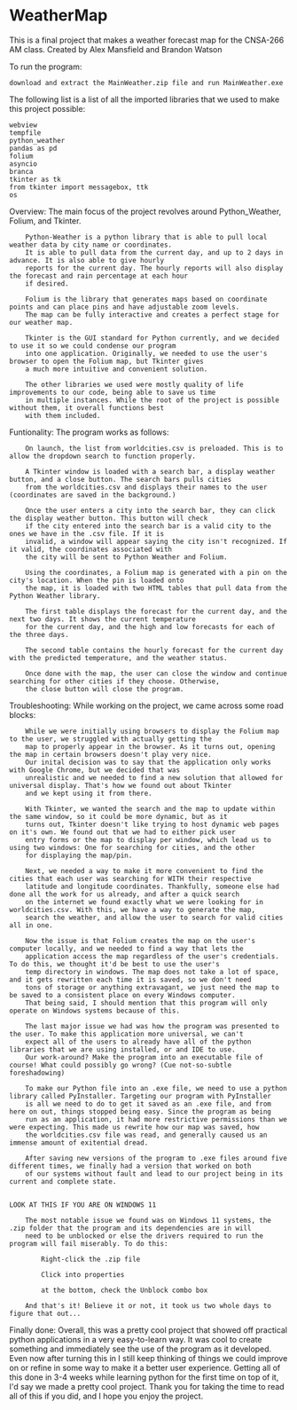 # WeatherMap
This is a final project that makes a weather forecast map for the CNSA-266 AM class.
Created by Alex Mansfield and Brandon Watson

To run the program:

    download and extract the MainWeather.zip file and run MainWeather.exe

The following list is a list of all the imported libraries that we used to make this project possible:

    webview
    tempfile
    python_weather
    pandas as pd
    folium
    asyncio
    branca
    tkinter as tk
    from tkinter import messagebox, ttk
    os

Overview:
    The main focus of the project revolves around Python_Weather, Folium, and Tkinter.

        Python-Weather is a python library that is able to pull local weather data by city name or coordinates.
        It is able to pull data from the current day, and up to 2 days in advance. It is also able to give hourly
        reports for the current day. The hourly reports will also display the forecast and rain percentage at each hour
        if desired.

        Folium is the library that generates maps based on coordinate points and can place pins and have adjustable zoom levels.
        The map can be fully interactive and creates a perfect stage for our weather map.

        Tkinter is the GUI standard for Python currently, and we decided to use it so we could condense our program
        into one application. Originally, we needed to use the user's browser to open the Folium map, but Tkinter gives
        a much more intuitive and convenient solution.

        The other libraries we used were mostly quality of life improvements to our code, being able to save us time
        in multiple instances. While the root of the project is possible without them, it overall functions best
        with them included.

Funtionality:
    The program works as follows:

        On launch, the list from worldcities.csv is preloaded. This is to allow the dropdown search to function properly.

        A Tkinter window is loaded with a search bar, a display weather button, and a close button. The search bars pulls cities
        from the worldcities.csv and displays their names to the user (coordinates are saved in the background.)

        Once the user enters a city into the search bar, they can click the display weather button. This button will check
        if the city entered into the search bar is a valid city to the ones we have in the .csv file. If it is
        invalid, a window will appear saying the city isn't recognized. If it valid, the coordinates associated with
        the city will be sent to Python Weather and Folium.

        Using the coordinates, a Folium map is generated with a pin on the city's location. When the pin is loaded onto
        the map, it is loaded with two HTML tables that pull data from the Python Weather library.

        The first table displays the forecast for the current day, and the next two days. It shows the current temperature
        for the current day, and the high and low forecasts for each of the three days.

        The second table contains the hourly forecast for the current day with the predicted temperature, and the weather status.

        Once done with the map, the user can close the window and continue searching for other cities if they choose. Otherwise,
        the close button will close the program.

Troubleshooting:
    While working on the project, we came across some road blocks:
        
        While we were initially using browsers to display the Folium map to the user, we struggled with actually getting the
        map to properly appear in the browser. As it turns out, opening the map in certain browsers doesn't play very nice.
        Our inital decision was to say that the application only works with Google Chrome, but we decided that was
        unrealistic and we needed to find a new solution that allowed for universal display. That's how we found out about Tkinter
        and we kept using it from there.

        With Tkinter, we wanted the search and the map to update within the same window, so it could be more dynamic, but as it
        turns out, Tkinter doesn't like trying to host dynamic web pages on it's own. We found out that we had to either pick user
        entry forms or the map to display per window, which lead us to using two windows: One for searching for cities, and the other
        for displaying the map/pin.

        Next, we needed a way to make it more convenient to find the cities that each user was searching for WITH their respective
        latitude and longitude coordinates. Thankfully, someone else had done all the work for us already, and after a quick search
        on the internet we found exactly what we were looking for in worldcities.csv. With this, we have a way to generate the map,
        search the weather, and allow the user to search for valid cities all in one.

        Now the issue is that Folium creates the map on the user's computer locally, and we needed to find a way that lets the
        application access the map regardless of the user's credentials. To do this, we thought it'd be best to use the user's
        temp directory in windows. The map does not take a lot of space, and it gets rewritten each time it is saved, so we don't need
        tons of storage or anything extravagant, we just need the map to be saved to a consistent place on every Windows computer.
        That being said, I should mention that this program will only operate on Windows systems because of this.

        The last major issue we had was how the program was presented to the user. To make this application more universal, we can't
        expect all of the users to already have all of the python libraries that we are using installed, or and IDE to use.
        Our work-around? Make the program into an executable file of course! What could possibly go wrong? (Cue not-so-subtle foreshadowing)

        To make our Python file into an .exe file, we need to use a python library called PyInstaller. Targeting our program with PyInstaller
        is all we need to do to get it saved as an .exe file, and from here on out, things stopped being easy. Since the program as being
        run as an application, it had more restrictive permissions than we were expecting. This made us rewrite how our map was saved, how
        the worldcities.csv file was read, and generally caused us an immense amount of exitential dread.

        After saving new versions of the program to .exe files around five different times, we finally had a version that worked on both
        of our systems without fault and lead to our project being in its current and complete state. 
        

    LOOK AT THIS IF YOU ARE ON WINDOWS 11

        The most notable issue we found was on Windows 11 systems, the .zip folder that the program and its dependencies are in will 
        need to be unblocked or else the drivers required to run the program will fail miserably. To do this:
            
            Right-click the .zip file

            Click into properties

            at the bottom, check the Unblock combo box
        
        And that's it! Believe it or not, it took us two whole days to figure that out...


Finally done:
    Overall, this was a pretty cool project that showed off practical python applications in a very easy-to-learn way. It was cool to create
    something and immediately see the use of the program as it developed. Even now after turning this in I still keep thinking of things we
    could improve on or refine in some way to make it a better user experience. Getting all of this done in 3-4 weeks while learning python 
    for the first time on top of it, I'd say we made a pretty cool project. Thank you for taking the time to read all of this if you did, and
    I hope you enjoy the project.